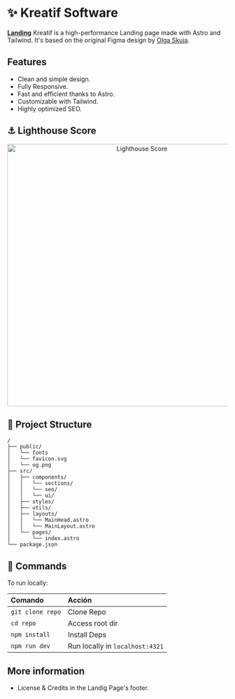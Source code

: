 # ✨ Kreatif Software

**[Landing](https://kreatif-software.netlify.app/)** Kreatif is a
high-performance Landing page made with Astro and Tailwind. It's based on the
original Figma design by [Olga Skuja](https://www.olgaskuja.design/).

## Features

- Clean and simple design.
- Fully Responsive.
- Fast and efficient thanks to Astro.
- Customizable with Tailwind.
- Highly optimized SEO.

## ⚓ Lighthouse Score

<p align="center">
	<img width="600" alt="Lighthouse Score" src="https://raw.githubusercontent.com/vasquez-esteban/kreativ-software/master/lighthouse-score.svg"/>
</p>

## 🚀 Project Structure

```text
/
├── public/
│   └── fonts
│   └── favicon.svg
│   └── og.png
├── src/
│   ├── components/
│   │   └── sections/
│   │   └── seo/
│   │   └── ui/
│   ├── styles/
│   ├── utils/
│   ├── layouts/
│   │   └── MainHead.astro
│   │   └── MainLayout.astro
│   └── pages/
│       └── index.astro
└── package.json
```

## 🧞 Commands

To run locally:

| Comando          | Acción                          |
| :--------------- | :------------------------------ |
| `git clone repo` | Clone Repo                      |
| `cd repo`        | Access root dir                 |
| `npm install`    | Install Deps                    |
| `npm run dev`    | Run locally in `localhost:4321` |

## More information

- License & Credits in the Landig Page's footer.
